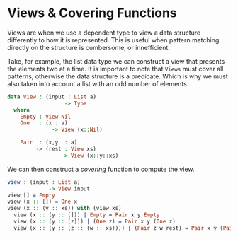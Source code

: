 # Views & Covering Functions

Views are when we use a dependent type to view a data structure differently to how it is represented.
This is useful when pattern matching directly on the structure is cumbersome, or innefficient.

Take, for example, the list data type we can construct a view that presents the elements two at a time.
It is important to note that `Views` must cover all patterns, otherwise the data structure is a predicate.
Which is why we must also taken into account a list with an odd number of elements.


```idris
data View : (input : List a)
                  -> Type
  where
    Empty : View Nil
    One   : (x : a)
              -> View (x::Nil)

    Pair  : (x,y  : a)
         -> (rest : View xs)
                 -> View (x::y::xs)
```


We can then construct a _covering_ function to compute the view.


```idris
view : (input : List a)
             -> View input
view [] = Empty
view (x :: []) = One x
view (x :: (y :: xs)) with (view xs)
  view (x :: (y :: [])) | Empty = Pair x y Empty
  view (x :: (y :: [z])) | (One z) = Pair x y (One z)
  view (x :: (y :: (z :: (w :: xs)))) | (Pair z w rest) = Pair x y (Pair z w rest)
```
